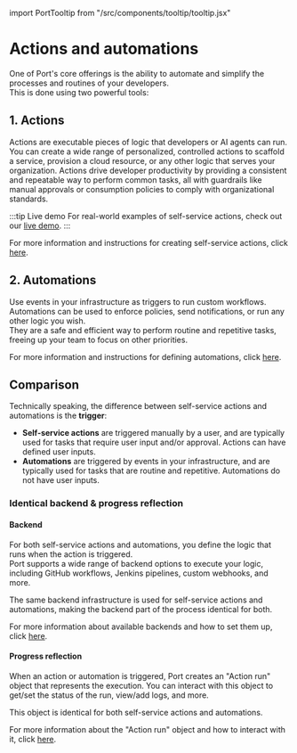 import PortTooltip from "/src/components/tooltip/tooltip.jsx"

# Actions and automations

One of Port's core offerings is the ability to automate and simplify the processes and routines of your developers.  
This is done using two powerful tools:

## 1. Actions

Actions are executable pieces of logic that developers or AI agents can run. You can create a wide range of personalized, controlled actions to scaffold a service, provision a cloud resource, or any other logic that serves your organization. Actions drive developer productivity by providing a consistent and repeatable way to perform common tasks, all with guardrails like manual approvals or consumption policies to comply with organizational standards.

:::tip Live demo
For real-world examples of self-service actions, check out our [live demo](https://showcase.port.io/self-serve).
:::

For more information and instructions for creating self-service actions, click [here](/actions-and-automations/create-self-service-experiences).

## 2. Automations

Use events in your infrastructure as triggers to run custom workflows. Automations can be used to enforce policies, send notifications, or run any other logic you wish.  
They are a safe and efficient way to perform routine and repetitive tasks, freeing up your team to focus on other priorities.

For more information and instructions for defining automations, click [here](/actions-and-automations/define-automations).

## Comparison

Technically speaking, the difference between self-service actions and automations is the **trigger**:

- **Self-service actions** are triggered manually by a user, and are typically used for tasks that require user input and/or approval. Actions can have defined user inputs.
- **Automations** are triggered by events in your infrastructure, and are typically used for tasks that are routine and repetitive. Automations do not have user inputs.

### Identical backend & progress reflection

#### Backend

For both self-service actions and automations, you define the logic that runs when the action is triggered.  
Port supports a wide range of backend options to execute your logic, including GitHub workflows, Jenkins pipelines, custom webhooks, and more.

The same backend infrastructure is used for self-service actions and automations, making the backend part of the process identical for both.

For more information about available backends and how to set them up, click [here](/actions-and-automations/setup-backend).

#### Progress reflection

When an action or automation is triggered, Port creates an "Action run" object that represents the execution. You can interact with this object to get/set the status of the run, view/add logs, and more.

This object is identical for both self-service actions and automations.

For more information about the "Action run" object and how to interact with it, click [here](/actions-and-automations/reflect-action-progress).
